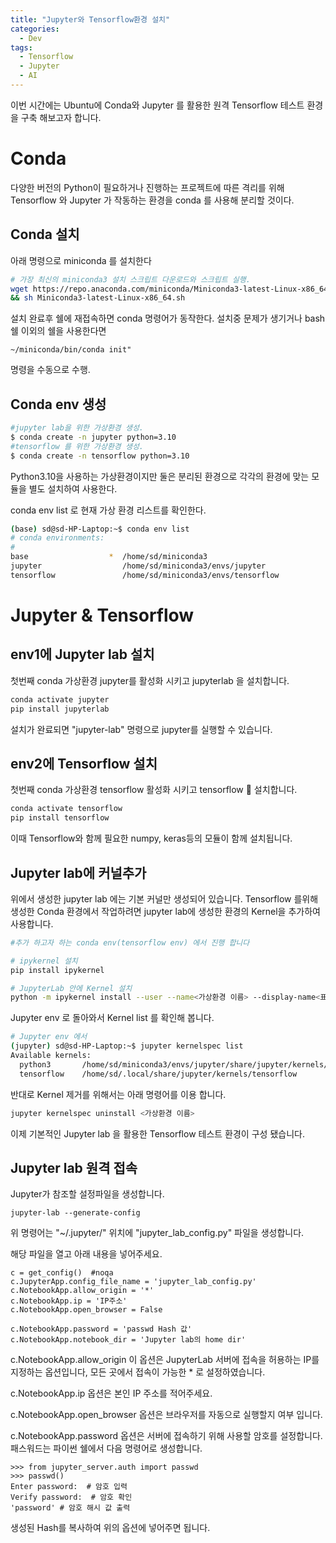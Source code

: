 ```yaml
---
title: "Jupyter와 Tensorflow환경 설치"
categories:
  - Dev
tags:
  - Tensorflow
  - Jupyter
  - AI
---
```


이번 시간에는 Ubuntu에 Conda와 Jupyter 를 활용한 원격 Tensorflow 테스트 환경을 구축 해보고자 합니다.

# Conda

다양한 버전의 Python이 필요하거나 진행하는 프로젝트에 따른 격리를 위해
Tensorflow 와 Jupyter 가 작동하는 환경을 conda 를 사용해 분리할 것이다.

## Conda 설치

아래 명령으로 miniconda 를 설치한다

```bash
# 가장 최신의 miniconda3 설치 스크립트 다운로드와 스크립트 실행.
wget https://repo.anaconda.com/miniconda/Miniconda3-latest-Linux-x86_64.sh \
&& sh Miniconda3-latest-Linux-x86_64.sh
```

설치 완료후 쉘에 재접속하면 conda 명령어가 동작한다.
설치중 문제가 생기거나 bash쉘 이외의 쉘을 사용한다면

```
~/miniconda/bin/conda init"
```

명령을 수동으로 수행.

## Conda env 생성

```bash
#jupyter lab을 위한 가상환경 생성.
$ conda create -n jupyter python=3.10
#tensorflow 를 위한 가상환경 생성.
$ conda create -n tensorflow python=3.10
```

Python3.10을 사용하는 가상환경이지만 둘은 분리된 환경으로 각각의 환경에 맞는 모듈을 별도 설치하여 사용한다.

conda env list 로 현재 가상 환경 리스트를 확인한다.

```bash
(base) sd@sd-HP-Laptop:~$ conda env list
# conda environments:
#
base                  *  /home/sd/miniconda3
jupyter                  /home/sd/miniconda3/envs/jupyter
tensorflow               /home/sd/miniconda3/envs/tensorflow
```

# Jupyter & Tensorflow

## env1에 Jupyter lab 설치

첫번째 conda 가상환경 jupyter를 활성화 시키고 jupyterlab 을 설치합니다.

```bash
conda activate jupyter
pip install jupyterlab
```

설치가 완료되면 "jupyter-lab" 명령으로 jupyter를 실행할 수 있습니다.

## env2에 Tensorflow 설치

첫번째 conda 가상환경 tensorflow 활성화 시키고 tensorflow  설치합니다.

```bash
conda activate tensorflow
pip install tensorflow
```

이때 Tensorflow와 함께 필요한 numpy, keras등의 모듈이 함께 설치됩니다.

## Jupyter lab에 커널추가

위에서 생성한 jupyter lab 에는 기본 커널만 생성되어 있습니다.
Tensorflow 를위해 생성한 Conda 환경에서 작업하려면 jupyter lab에 생성한 환경의 Kernel을 추가하여 사용합니다.

```bash
#추가 하고자 하는 conda env(tensorflow env) 에서 진행 합니다

# ipykernel 설치
pip install ipykernel

# JupyterLab 안에 Kernel 설치
python -m ipykernel install --user --name<가상환경 이름> --display-name<표시될 커널 이름>
```

Jupyter env 로 돌아와서 Kernel list 를 확인해 봅니다.

```bash
# Jupyter env 에서
(jupyter) sd@sd-HP-Laptop:~$ jupyter kernelspec list
Available kernels:
  python3       /home/sd/miniconda3/envs/jupyter/share/jupyter/kernels/python3
  tensorflow    /home/sd/.local/share/jupyter/kernels/tensorflow
```

반대로 Kernel 제거를 위해서는 아래 명령어를 이용 합니다.

```bash
jupyter kernelspec uninstall <가상환경 이름>
```

이제 기본적인 Jupyter lab 을 활용한 Tensorflow 테스트 환경이 구성 됐습니다.

## Jupyter lab 원격 접속

Jupyter가 참조할 설정파일을 생성합니다.

```
jupyter-lab --generate-config
```

위 명령어는 "~/.jupyter/" 위치에 "jupyter_lab_config.py" 파일을 생성합니다.

해당 파일을 열고 아래 내용을 넣어주세요.

```
c = get_config()  #noqa
c.JupyterApp.config_file_name = 'jupyter_lab_config.py'
c.NotebookApp.allow_origin = '*'
c.NotebookApp.ip = 'IP주소'
c.NotebookApp.open_browser = False

c.NotebookApp.password = 'passwd Hash 값'
c.NotebookApp.notebook_dir = 'Jupyter lab의 home dir'
```

c.NotebookApp.allow_origin
이 옵션은 JupyterLab 서버에 접속을 허용하는 IP를 지정하는 옵션입니다, 모든 곳에서 접속이 가능한 \* 로 설정하였습니다.

c.NotebookApp.ip
옵션은 본인 IP 주소를 적어주세요.

c.NotebookApp.open_browser
옵션은 브라우저를 자동으로 실행할지 여부 입니다.

c.NotebookApp.password
옵션은 서버에 접속하기 위해 사용할 암호를 설정합니다.
패스워드는 파이썬 쉘에서 다음 명령어로 생성합니다.

```
>>> from jupyter_server.auth import passwd
>>> passwd()
Enter password:  # 암호 입력
Verify password:  # 암호 확인
'password' # 암호 해시 값 출력
```

생성된 Hash를 복사하여 위의 옵션에 넣어주면 됩니다.
